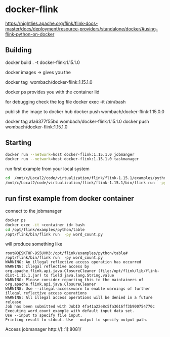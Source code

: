 # docker-flink

https://nightlies.apache.org/flink/flink-docs-master/docs/deployment/resource-providers/standalone/docker/#using-flink-python-on-docker

Building
---------
docker build . -t docker-flink:1.15.1.0

docker images
-> gives you the <image ID>

docker tag <image ID> wombach/docker-flink:1.15.1.0



docker ps 
provides you with the container Iid

for debugging check the log file
docker exec -it <container id> /bin/bash

publish the image to docker hub
docker push wombach/docker-flink:1.15.0.0

docker tag a1a6377f55bd wombach/docker-flink:1.15.1.0
docker push wombach/docker-flink:1.15.1.0

Starting
--------

```bash
docker run --network=host docker-flink:1.15.1.0 jobmanger
docker run --network=host docker-flink:1.15.1.0 taskmanager
```

run first example from your local system
```bash
cd  /mnt/c/Local2/code/virtualization/flink/flink-1.15.1/examples/python/table
/mnt/c/Local2/code/virtualization/flink/flink-1.15.1/bin/flink run  -py word_count.py
 ```

run first example from docker container
---------------------------------------
connect to the jobmanager
```bash
docker ps 
docker exec -it <container id> bash
cd /opt/flink/examples/python/table
/opt/flink/bin/flink run  -py word_count.py
```
will produce something like 
```
root@DESKTOP-9S5UVM3:/opt/flink/examples/python/table# /opt/flink/bin/flink run  -py word_count.py
WARNING: An illegal reflective access operation has occurred
WARNING: Illegal reflective access by org.apache.flink.api.java.ClosureCleaner (file:/opt/flink/lib/flink-dist-1.15.1.jar) to field java.lang.String.value
WARNING: Please consider reporting this to the maintainers of org.apache.flink.api.java.ClosureCleaner
WARNING: Use --illegal-access=warn to enable warnings of further illegal reflective access operations
WARNING: All illegal access operations will be denied in a future release
Job has been submitted with JobID 4fa41a22e8c5fa3616ff3b900754770c
Executing word_count example with default input data set.
Use --input to specify file input.
Printing result to stdout. Use --output to specify output path.
```

Access jobmanager
http://[::1]:8081/